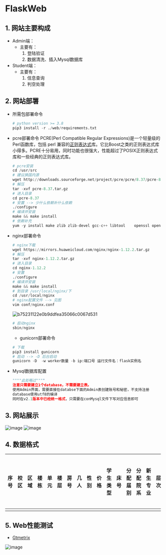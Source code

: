 # FlaskWeb
## 1. 网站主要构成

- Admin端：
  - 主要有：
    1. 登陆验证 
    2. 数据清洗、插入Mysql数据库
- Student端：
  - 主要有：
    1. 信息查询
    2. 判空处理

## 2. 网站部署

- 所需包部署命令

  ```python
  # python version >= 3.8
  pip3 install -r ./web/requirements.txt
  ```

- pcre部署命令
  PCRE(Perl Compatible Regular Expressions)是一个轻量级的Perl函数库，包括 perl 兼容的[正则表达式](https://so.csdn.net/so/search?q=正则表达式&spm=1001.2101.3001.7020)库。它比Boost之类的正则表达式库小得多。PCRE十分易用，同时功能也很强大，性能超过了POSIX正则表达式库和一些经典的正则表达式库。

  ```python
  # pcre安装
  cd /usr/src
  # 建议换国内源
  wget http://downloads.sourceforge.net/project/pcre/pcre/8.37/pcre-8.37.tar.gz
  # 解压
  tar -xvf pcre-8.37.tar.gz
  # 进入目录
  cd pcre-8.37
  # 安置 --> 少什么依赖补什么依赖
  ./configure
  # 编译并安装
  make && make install
  # 依赖补充
  yum -y install make zlib zlib-devel gcc-c++ libtool    openssl openssl-devel
  ```

- nginx部署命令

  ```python
  # nginx下载
  wget https://mirrors.huaweicloud.com/nginx/nginx-1.12.2.tar.gz
  # 解压
  tar -xvf nginx-1.12.2.tar.gz
  # 进入目录
  cd nginx-1.12.2
  # 安置
  ./configure
  # 编译并安装
  make && make install
  # 到目录 /usr/local/nginx/下
  cd /usr/local/nginx
  # nginx配置文件 --> 见图
  vim conf/nginx.conf
  ```

  ![b75231122e0b9ddfea35066c0067d531](https://user-images.githubusercontent.com/61780819/180656570-84a96aea-e71c-43be-b305-efa4aa0352f5.png)


  ```py
  # 启动nginx
  sbin/nginx
  ```

  - gunicorn部署命令

  ```python
  # 下载
  pip3 install gunicorn
  # 启动 --> -D 后台启动
  gunicorn -D  -w worker数量 -b ip:端口号 运行文件名：flask实例名
  ```

- Mysql数据库配置

  ```python
  """"此处略过""""
  注意只需要建立1个database，不需要建立表。
  使用Admin界面，需要直接在databse下面的Admin表创建账号和秘密，不支持注册
  database使用utf8的编译
  同时在v2.1版本中已经统一格式，只需要在conMysql文件下写对应信息即可
  ```

## 3. 网站展示

![image](https://user-images.githubusercontent.com/61780819/183365567-889f6690-83e0-40e5-b8e3-867140641fd9.png)
![image](https://user-images.githubusercontent.com/61780819/183365223-3b7b8005-3318-437c-9f9e-facd6a67293d.png)





## 4. 数据格式

| 序号 | 校区 | 区域 | 楼栋 | 单元 | 楼层 | 房号 | 几人 | 性别 | 价格 | 学生类型 | 床号 | 分配届别 | 分配院系 | 新生专业 | 层次 | 身份证号 | 姓名 | 班级 | 辅导员 | 辅导员联系方式 |
| ---- | ---- | ---- | ---- | ---- | ---- | ---- | ---- | ---- | ---- | -------- | ---- | -------- | -------- | -------- | ---- | -------- | ---- | ---- | ------ | -------------- |
|      |      |      |      |      |      |      |      |      |      |          |      |          |          |          |      |          |      |      |        |                |

## 5. Web性能测试

-  [Gtmetrix](https://gtmetrix.com)

![image](https://user-images.githubusercontent.com/61780819/183365348-9d168e4e-4b84-4c82-82ed-bfcd6bd74793.png)
